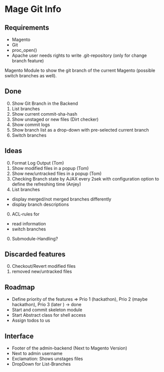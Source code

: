 # Mage Git Info

## Requirements

* Magento
* Git
* proc_open()
* Apache user needs rights to write .git-repository (only for change branch feature)

Magento Module to show the git branch of the current Magento (possible switch branches as well).

## Done
0. Show Git Branch in the Backend
0. List branches
0. Show current commit-sha-hash
0. Show unstaged or new files (Dirt checker)
0. Show commit logs
0. Show branch list as a drop-down with pre-selected current branch
0. Switch branches

## Ideas

0. Format Log Output (Tom)
0. Show modified files in a popup (Tom)
0. Show new/untracked files in a popup (Tom)
0. Checking Branch state by AJAX every 2sek with configuration option to define the refreshing time (Anjey)
0. List branches
  * display merged/not merged branches differently
  * display branch descriptions
0. ACL-rules for
  * read information
  * switch branches
0. Submodule-Handling?

## Discarded features
0. Checkout/Revert modified files
0. removed new/untracked files

## Roadmap

* Define priority of the features => Prio 1 (hackathon), Prio 2 (maybe hackathon), Prio 3 (later ) -> done
* Start and commit skeleton module
* Start Abstract class for shell access
* Assign todos to us

## Interface

* Footer of the admin-backend (Next to Magento Version)
* Next to admin username
* Exclamation: Shows unstages files
* DropDown for List-Branches
